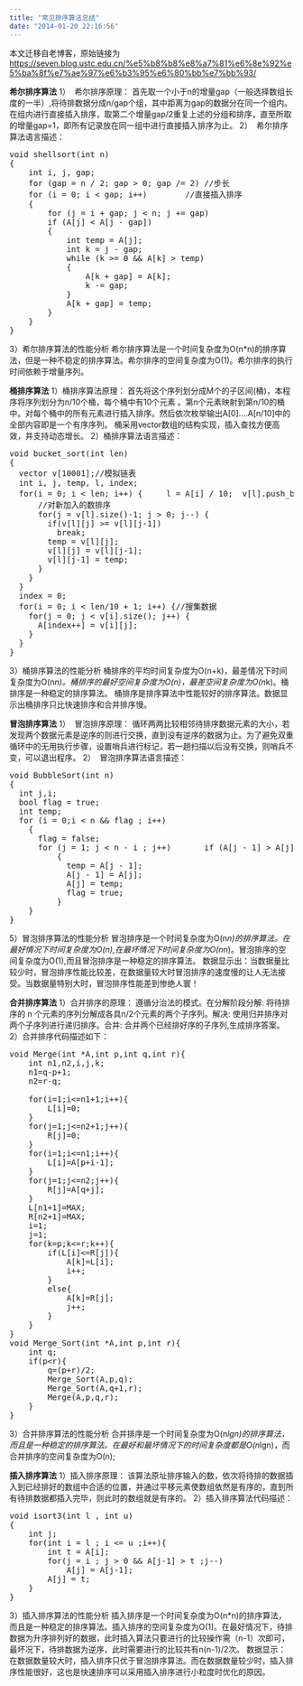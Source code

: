 ```yaml
---
title: "常见排序算法总结"
date: "2014-01-20 22:16:56"
---
```


本文迁移自老博客，原始链接为 <https://seven.blog.ustc.edu.cn/%e5%b8%b8%e8%a7%81%e6%8e%92%e5%ba%8f%e7%ae%97%e6%b3%95%e6%80%bb%e7%bb%93/>

<b>希尔排序算法</b><b></b>
1）  希尔排序原理：
首先取一个小于n的增量gap（一般选择数组长度的一半）,将待排数据分成n/gap个组，其中距离为gap的数据分在同一个组内。在组内进行直接插入排序，取第二个增量gap/2重复上述的分组和排序，直至所取的增量gap=1，即所有记录放在同一组中进行直接插入排序为止。
2）  希尔排序算法语言描述：
<pre class="brush:[cpp]">void shellsort(int n)
{
    int i, j, gap;
    for (gap = n / 2; gap &gt; 0; gap /= 2) //步长
    for (i = 0; i &lt; gap; i++)        //直接插入排序
    {
        for (j = i + gap; j &lt; n; j += gap)
        if (A[j] &lt; A[j - gap])
        {
            int temp = A[j];
            int k = j - gap;
            while (k &gt;= 0 &amp;&amp; A[k] &gt; temp)
            {
                A[k + gap] = A[k];
                k -= gap;
            }
            A[k + gap] = temp;
        }
    }
}</pre>
3）希尔排序算法的性能分析
希尔排序算法是一个时间复杂度为O(n*n)的排序算法，但是一种不稳定的排序算法。希尔排序的空间复杂度为O(1)。希尔排序的执行时间依赖于增量序列。

<b>桶排序算法</b><b></b>
1）桶排序算法原理：
首先将这个序列划分成M个的子区间(桶)，本程序将序列划分为n/10个桶，每个桶中有10个元素 。第n个元素映射到第n/10的桶中。对每个桶中的所有元素进行插入排序。然后依次枚举输出A[0]....A[n/10]中的全部内容即是一个有序序列。
桶采用vector数组的结构实现，插入查找方便高效，并支持动态增长。
2）桶排序算法语言描述：
<pre class="brush:[cpp]">void bucket_sort(int len)
{
  vector v[10001];//模拟链表
  int i, j, temp, l, index;
  for(i = 0; i &lt; len; i++) { 	l = A[i] / 10; 	v[l].push_back(A[i]); //放入桶中该区间最后位置 	if(v[l].size() &gt; 1) {
	  //对新加入的数排序
	  for(j = v[l].size()-1; j &gt; 0; j--) {
		if(v[l][j] &gt;= v[l][j-1])
		  break;
		temp = v[l][j];
		v[l][j] = v[l][j-1];
		v[l][j-1] = temp;
	  }
	}
  }
  index = 0;
  for(i = 0; i &lt; len/10 + 1; i++) {//搜集数据
	for(j = 0; j &lt; v[i].size(); j++) {
	  A[index++] = v[i][j];
	}
  }
}</pre>
3）桶排序算法的性能分析
桶排序的平均时间复杂度为O(n+k)，最差情况下时间复杂度为O(n*n)。桶排序的最好空间复杂度为O(n)，最差空间复杂度为O(n*k)。桶排序是一种稳定的排序算法。
桶排序是排序算法中性能较好的排序算法。数据显示出桶排序只比快速排序和合并排序慢。

<b>冒泡排序算法</b><b></b>
1）  冒泡排序原理：
循环两两比较相邻待排序数据元素的大小，若发现两个数据元素是逆序的则进行交换，直到没有逆序的数据为止。为了避免双重循环中的无用执行步骤，设置哨兵进行标记，若一趟扫描以后没有交换，则哨兵不变，可以退出程序。
2）  冒泡排序算法语言描述：
<pre class="brush:[cpp]">void BubbleSort(int n)
{
  int j,i;
  bool flag = true;
  int temp;
  for (i = 0;i &lt; n &amp;&amp; flag ; i++)
	{
	  flag = false;
	  for (j = 1; j &lt; n - i ; j++) 		if (A[j - 1] &gt; A[j])
		  {
			temp = A[j - 1];
			A[j - 1] = A[j];
			A[j] = temp;
			flag = true;
		  }
	}
}</pre>
5）冒泡排序算法的性能分析
冒泡排序是一个时间复杂度为O(n*n)的排序算法。在最好情况下时间复杂度为O(n),在最坏情况下时间复杂度为O(n*n)。冒泡排序的空间复杂度为O(1),而且冒泡排序是一种稳定的排序算法。
数据显示出：当数据量比较少时，冒泡排序性能比较差，在数据量较大时冒泡排序的速度慢的让人无法接受。当数据量特别大时，冒泡排序性能差到惨绝人寰！

<b>合并排序算法</b><b></b>
1）合并排序的原理：
遵循分治法的模式。在分解阶段分解: 将待排序的 n 个元素的序列分解成各具n/2个元素的两个子序列。解决: 使用归并排序对两个子序列进行递归排序。合并: 合并两个已经排好序的子序列,生成排序答案。
2）合并排序代码描述如下：
<pre class="brush:[cpp]">void Merge(int *A,int p,int q,int r){
	int n1,n2,i,j,k;
	n1=q-p+1;
	n2=r-q;

	for(i=1;i&lt;=n1+1;i++){
		L[i]=0;
	}
	for(j=1;j&lt;=n2+1;j++){
		R[j]=0;
	}
	for(i=1;i&lt;=n1;i++){
		L[i]=A[p+i-1];
	}
	for(j=1;j&lt;=n2;j++){
		R[j]=A[q+j];
	}
	L[n1+1]=MAX;
	R[n2+1]=MAX;
	i=1;
	j=1;
	for(k=p;k&lt;=r;k++){
		if(L[i]&lt;=R[j]){
			A[k]=L[i];
			i++;
		}
		else{
			A[k]=R[j];
			j++;
		}
	}
}
void Merge_Sort(int *A,int p,int r){
	int q;
	if(p&lt;r){
		q=(p+r)/2;
		Merge_Sort(A,p,q);
		Merge_Sort(A,q+1,r);
		Merge(A,p,q,r);
	}
}</pre>
3）合并排序算法的性能分析
合并排序是一个时间复杂度为O(n*lgn)的排序算法，而且是一种稳定的排序算法。在最好和最坏情况下的时间复杂度都是O(n*lgn)，而合并排序的空间复杂度为O(n);

<b>插入排序算法</b><b></b>
1）插入排序原理：
该算法原址排序输入的数，依次将待排的数据插入到已经排好的数组中合适的位置，并通过平移元素使数组依然是有序的，直到所有待排数据都插入完毕，则此时的数组就是有序的。
2）插入排序算法代码描述：
<pre class="brush:[cpp]">
void isort3(int l , int u)
{
    int j;
    for(int i = l ; i <= u ;i++){
        int t = A[i];
        for(j = i ; j > 0 && A[j-1] > t ;j--)
            A[j] = A[j-1];
        A[j] = t;
    }
}
</pre>
3）插入排序算法的性能分析
插入排序是一个时间复杂度为O(n*n)的排序算法，而且是一种稳定的排序算法。插入排序的空间复杂度为O(1)。在最好情况下，待排数据为升序排列好的数据，此时插入算法只要进行的比较操作需（n-1）次即可，最坏况下，待排数据为逆序，此时需要进行的比较共有n(n-1)/2次。
数据显示：在数据数量较大时，插入排序只优于冒泡排序算法。而在数据数量较少时，插入排序性能很好，这也是快速排序可以采用插入排序进行小粒度时优化的原因。


